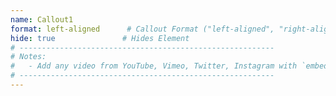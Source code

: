 ```yaml
---
name: Callout1
format: left-aligned      # Callout Format ("left-aligned", "right-aligned", "full-bleed", or "big-numbers")
hide: true               # Hides Element
# ---------------------------------------------------------
# Notes:
#   - Add any video from YouTube, Vimeo, Twitter, Instagram with `embed: <URL TO VIDEO>`
# ---------------------------------------------------------
---
```


